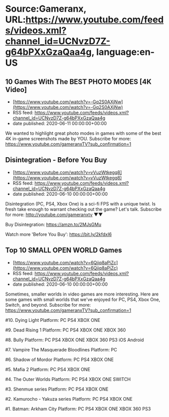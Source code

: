 # Source:Gameranx, URL:https://www.youtube.com/feeds/videos.xml?channel_id=UCNvzD7Z-g64bPXxGzaQaa4g, language:en-US

## 10 Games With The BEST PHOTO MODES [4K Video]
 - [https://www.youtube.com/watch?v=-Gq2S0AXjNw](https://www.youtube.com/watch?v=-Gq2S0AXjNw)
 - RSS feed: https://www.youtube.com/feeds/videos.xml?channel_id=UCNvzD7Z-g64bPXxGzaQaa4g
 - date published: 2020-06-11 00:00:00+00:00

We wanted to highlight great photo modes in games with some of the best 4K in-game screenshots made by YOU.
Subscribe for more: https://www.youtube.com/gameranxTV?sub_confirmation=1

## Disintegration - Before You Buy
 - [https://www.youtube.com/watch?v=vVuzWtkegq8](https://www.youtube.com/watch?v=vVuzWtkegq8)
 - RSS feed: https://www.youtube.com/feeds/videos.xml?channel_id=UCNvzD7Z-g64bPXxGzaQaa4g
 - date published: 2020-06-10 00:00:00+00:00

Disintegration (PC, PS4, Xbox One) is a sci-fi FPS with a unique twist. Is fresh take enough to warrant checking out the game? Let's talk.
Subscribe for more: http://youtube.com/gameranxtv ▼▼


Buy Disintegration: https://amzn.to/2MJsGMu



Watch more 'Before You Buy': https://bit.ly/2kfdxI6

## Top 10 SMALL OPEN WORLD Games
 - [https://www.youtube.com/watch?v=6Qjiq8aPiZc](https://www.youtube.com/watch?v=6Qjiq8aPiZc)
 - RSS feed: https://www.youtube.com/feeds/videos.xml?channel_id=UCNvzD7Z-g64bPXxGzaQaa4g
 - date published: 2020-06-10 00:00:00+00:00

Sometimes, smaller worlds in video games are more interesting. Here are some games with small worlds that we've enjoyed for PC, PS4, Xbox One, Switch, and beyond.
Subscribe for more: https://www.youtube.com/gameranxTV?sub_confirmation=1

#10. Dying Light
Platform: PC PS4 XBOX ONE

#9. Dead Rising 1
Platform: PC PS4 XBOX ONE XBOX 360

#8. Bully
Platform: PC PS4 XBOX ONE XBOX 360 PS3 iOS Android

#7. Vampire The Masquerade Bloodlines
Platform: PC


#6. Shadow of Mordor
Platform: PC PS4 XBOX ONE


#5. Mafia 2
Platform: PC PS4 XBOX ONE

#4. The Outer Worlds
Platform: PC PS4 XBOX ONE SWITCH

#3. Shenmue series
Platform: PC PS4 XBOX ONE 

#2. Kamurocho - Yakuza series
Platform: PC PS4 XBOX ONE

#1. Batman: Arkham City
Platform: PC PS4 XBOX ONE XBOX 360 PS3

